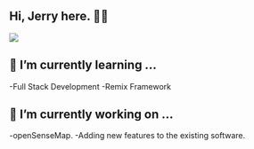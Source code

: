 ## Hi, Jerry here. 👋🦾
<img src="https://readme-typing-svg.herokuapp.com?lines=Hello,+World!;Welcome+to+my+GitHub!;I+am+a+Full+Stack+Developer;&center=true&width=500&height=60" />


<!--
**JerryVincent/JerryVincent** is a ✨ _special_ ✨ repository because its `README.md` (this file) appears on your GitHub profile.

Here are some ideas to get you started:

- 🔭 I’m currently working on ...
- 🌱 I’m currently learning ...
- 👯 I’m looking to collaborate on ...
- 🤔 I’m looking for help with ...
- 💬 Ask me about ...
- 📫 How to reach me: ...
- 😄 Pronouns: ...
- ⚡ Fun fact: ...
-->
## 🌱 I’m currently learning ...
-Full Stack Development
-Remix Framework
## 🔭 I’m currently working on ...
-openSenseMap.
-Adding new features to the existing software.

